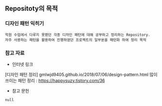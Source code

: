 ## Repositoty의 목적

### 디자인 패턴 익히기
    
    학원 수업에서 다루지 못했던 각종 디자인 패턴에 대해 공부하고 정리하는 Repository.
    자주 사용하는 패턴을 활용하여 진행하였던 프로젝트의 일부분을 패턴화 하여 정리 목적
    
    
### 참고 자료
  + 인터넷 링크
  
  [디자인 패턴 정리] gmlwjd9405.github.io/2018/07/06/design-pattern.html
  많이 쓰이는 패턴 정리 : https://happysuzy.tistory.com/36
  
  
  + 참고 문헌
  ```
  null
  ```
